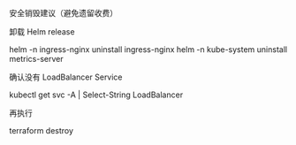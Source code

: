 安全销毁建议（避免遗留收费）

卸载 Helm release

helm -n ingress-nginx uninstall ingress-nginx
helm -n kube-system  uninstall metrics-server


确认没有 LoadBalancer Service

kubectl get svc -A | Select-String LoadBalancer


再执行

terraform destroy